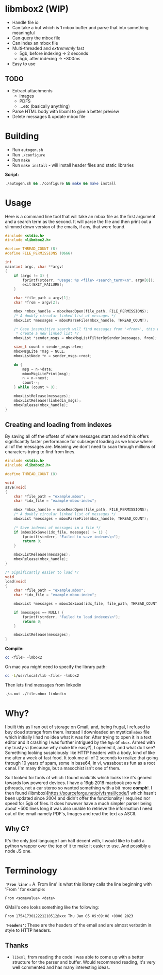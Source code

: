 # libmbox2 (WIP)
- Handle file io
- Can take a buf which is 1 mbox buffer and parse that into something meaningful
- Can query the mbox file
- Can index an mbox file
- Multi-threaded and _extrememly_ fast
    - 5gb, before indexing -> 2 seconds
    - 5gb, after indexing -> ~800ms
- Easy to use

## TODO
- Extract attachments
    - images
    - PDFS
    - ...etc (basically anything)
- Parse HTML body with libxml to give a better preview
- Delete messages & update mbox file

# Building
- Run `autogen.sh`
- Run `./configure`
- Run `make`
- Run `make install` - will install header files and static libraries

__Script:__
```sh
./autogen.sh && ./configure && make && make install
```

# Usage
Here is a command line tool that will take an mbox file as the first argument
and a search term as the second. It will parse the file and then print out a
slimmed down version of the emails, if any, that were found.

```c
#include <stdio.h>
#include <libmbox2.h>

#define THREAD_COUNT (8)
#define FILE_PERMISSIONS (0666)

int
main(int argc, char **argv)
{ 
    if (argc != 3) {
        fprintf(stderr, "Usage: %s <file> <search_term>\n", argv[0]);
        exit(EXIT_FAILURE);
    }

    char *file_path = argv[1];
    char *from = argv[2];

    mbox *mbox_handle = mboxReadOpen(file_path, FILE_PERMISSIONS);
    /* A doubly circular linked list of messages */
    mboxList *messages = mboxParseFile(mbox_handle, THREAD_COUNT);

    /* Case insensitive search will find messages from '<from>', this will
     * create a new linked list */
    mboxList *sender_msgs = mboxMsgListFilterBySender(messages, from);

    size_t count = sender_msgs->len;
    mboxMsgLite *msg = NULL;
    mboxListNode *n = sender_msgs->root;

    do {
        msg = n->data;
        mboxMsgLitePrint(msg);
        n = n->next;
        count--;
    } while (count > 0);

    mboxListRelease(messages);
    mboxListRelease(linkedin_msgs);
    mboxRelease(mbox_handle);
}
```
## Creating and loading from indexes
By saving all off the offsets of where messages start and end this offers
significantly faster performance for subseqent loading as we know where all of
the messages are. Meaning we don't need to scan through millions of characters
trying to find from lines.

```c
#include <stdio.h>
#include <libmbox2.h>

#define THREAD_COUNT (8)

void
save(void)
{
    char *file_path = "example.mbox";
    char *idx_file = "example-mbox-index";

    mbox *mbox_handle = mboxReadOpen(file_path, FILE_PERMISSIONS);
    /* A doubly circular linked list of messages */
    mboxList *messages = mboxParseFile(mbox_handle, THREAD_COUNT);
    
    /* Save indexes of messages in a file */
    if (mboxIdxSave(idx_file, messages) != 1) {
        fprintf(strderr, "Failed to save indexes\n");
        return 0;
    }

    mboxListRelease(messages);
    mboxRelease(mbox_handle);
}

/* Significantly easier to load */
void
load(void)
{
    char *file_path = "example.mbox";
    char *idx_file = "example-mbox-index";

    mboxList *messages = mboxIdxLoad(idx_file, file_path, THREAD_COUNT);

    if (messages == NULL) {
        fprintf(strderr, "Failed to load indexes\n");
        return 0;
    }

    mboxListRelease(messages);
}

```


__Compile:__
```sh
cc <file> -lmbox2
```

On mac you might need to specify the library path:

```sh
cc -L/usr/local/lib <file> -lmbox2
```

Then lets find messages from linkedin

```sh
./a.out ./file.mbox linkedin
```

# Why?
I built this as I ran out of storage on Gmail, and, being frugal, I refused
to buy cloud storage from them. Instead I downloaded an mystical `mbox` file which
initially I had no idea what it was for. After trying to open it in a text
editor and it crashing I was further intrigued by the `5gb` of `mbox`.
Armed with my trusty vi (because why make life easy?), I opened it, and what do
I see? Something looking suspiciously like HTTP headers with a body, kind of 
like me after a week of fast food. It took me all of 2 seconds to realize that 
going through 10 years of spam, some in base64, in vi, wasabout as fun as a
root canal. I'm many things, but a masochist isn't one of them.

So I looked for tools of which I found mailutils which looks like it's geared
towards low powered devices. I have a 16gb 2018 macbook pro with pthreads, not 
a car stereo so wanted something with a bit more **oomph**!. I then found
(libmbox)[https://sourceforge.net/p/vfsmail/code/] which
hasn't been updated since 2004 and didn't offer the functionality I required nor
speed for 5gb of files. It does however have a much simpler parser being about
~500 lines long it was also unable to retrieve the information I need out of 
the email namely PDF's, Images and read the text as ASCII.

## Why C?
It's the only _fast_ language I am half decent with, I would like to build a
python wrapper over the top of it to make it easier to use. And possibly a 
node JS one.

# Terminology
__`'From line':`__
A 'From line' is what this library calls the line beginning with 'From ' for 
example:

```
From <somevalue> <date>
```
GMail's one looks something like the following:

```
From 1754173012221210512@xxx Thu Jan 05 09:09:08 +0000 2023
```

__`'Headers'`:__
These are the headers of the email and are almost verbatim in style to HTTP 
headers.


## Thanks
- `libxml`, from reading the code I was able to come up with a better structure
  for the parser and buffer. Would recommend reading, it's very well commented
  and has many interesting ideas.
